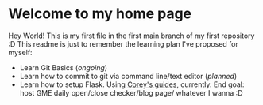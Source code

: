 # Welcome to my home page
Hey World! This is my first file in the first main branch of my first repository :D
This readme is just to remember the learning plan I've proposed for myself:
* Learn Git Basics (*ongoing*)
* Learn how to commit to git via command line/text editor (*planned*)
* Learn how to setup Flask. Using [Corey's guides](https://www.youtube.com/watch?v=MwZwr5Tvyxo), currently.
End goal: host GME daily open/close checker/blog page/ whatever I wanna :D
